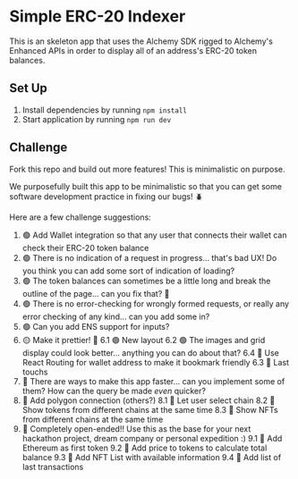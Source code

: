 # Simple ERC-20 Indexer

This is an skeleton app that uses the Alchemy SDK rigged to Alchemy's Enhanced APIs in order to display all of an address's ERC-20 token balances.

## Set Up

1. Install dependencies by running `npm install`
2. Start application by running `npm run dev`

## Challenge

Fork this repo and build out more features! This is minimalistic on purpose.

We purposefully built this app to be minimalistic so that you can get some software development practice in fixing our bugs! 🪲

Here are a few challenge suggestions:

1.  🟢 Add Wallet integration so that any user that connects their wallet can check their ERC-20 token balance
2.  🟢 There is no indication of a request in progress... that's bad UX! Do you think you can add some sort of indication of loading?
3.  🟢 The token balances can sometimes be a little long and break the outline of the page... can you fix that? 🔧
4.  🟢 There is no error-checking for wrongly formed requests, or really any error checking of any kind... can you add some in?
5.  🟢 Can you add ENS support for inputs?
6.  🟡 Make it prettier! 🎨
    6.1 🟢 New layout
    6.2 🟢 The images and grid display could look better... anything you can do about that?
    6.4 🔴 Use React Routing for wallet address to make it bookmark friendly
    6.3 🔴 Last touchs
7.  🔴 There are ways to make this app faster... can you implement some of them? How can the query be made _even_ quicker?
8.  🔴 Add polygon connection (others?)
    8.1 🔴 Let user select chain
    8.2 🔴 Show tokens from different chains at the same time
    8.3 🔴 Show NFTs from different chains at the same time
9.  🔴 Completely open-ended!! Use this as the base for your next hackathon project, dream company or personal expedition :)
    9.1 🔴 Add Ethereum as first token
    9.2 🔴 Add price to tokens to calculate total balance
    9.3 🔴 Add NFT List with available information
    9.4 🔴 Add list of last transactions
